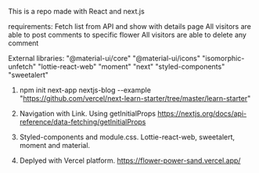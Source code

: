 This is a repo made with React and next.js

requirements:
Fetch list from API and show with details page
All visitors are able to post comments to specific flower
All visitors are able to delete any comment

External libraries:
"@material-ui/core"
"@material-ui/icons"
"isomorphic-unfetch"
"lottie-react-web"
"moment"
"next"
"styled-components"
"sweetalert"

1. npm init next-app nextjs-blog --example "https://github.com/vercel/next-learn-starter/tree/master/learn-starter"

2. Navigation with Link. Using getInitialProps https://nextjs.org/docs/api-reference/data-fetching/getInitialProps

3. Styled-components and module.css. Lottie-react-web, sweetalert, moment and material. 

4. Deplyed with Vercel platform. https://flower-power-sand.vercel.app/
